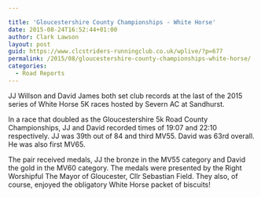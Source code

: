 ```yaml
---

title: 'Gloucestershire County Championships - White Horse'
date: 2015-08-24T16:52:44+01:00
author: Clark Lawson
layout: post
guid: https://www.clcstriders-runningclub.co.uk/wplive/?p=677
permalink: /2015/08/gloucestershire-county-championships-white-horse/
categories:
  - Road Reports
---
```

JJ Willson and David James both set club records at the last of the 2015 series of White Horse 5K races hosted by Severn AC at Sandhurst.<!--more-->

In a race that doubled as the Gloucestershire 5k Road County Championships, JJ and David recorded times of 19:07 and 22:10 respectively. JJ was 39th out of 84 and third MV55. David was 63rd overall. He was also first MV65.

The pair received medals, JJ the bronze in the MV55 category and David the gold in the MV60 category. The medals were presented by the Right Worshipful The Mayor of Gloucester, Cllr Sebastian Field. They also, of course, enjoyed the obligatory White Horse packet of biscuits!
